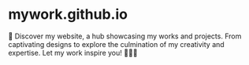 # mywork.github.io
🎯 Discover my website, a hub showcasing my works and projects. From captivating designs to explore the culmination of my creativity and expertise. Let my work inspire you! 💼💡🌟
